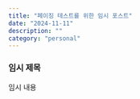 ```yaml
---
title: "페이징 테스트를 위한 임시 포스트"
date: "2024-11-11"
description: ""
category: "personal"
---
```


### 임시 제목

임시 내용
